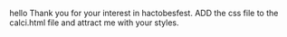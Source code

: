 hello
Thank you for your interest in hactobesfest.
ADD the css file to the calci.html file and attract me with your styles.
